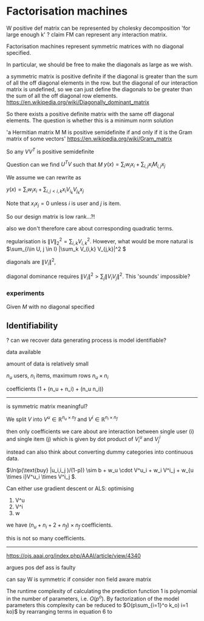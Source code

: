 # Factorisation machines


W positive def  matrix can be represented by cholesky decomposition 'for large enough k' ?
claim FM can represent any interaction matrix.

Factorisation machines represent symmetric matrices
with no diagonal specified.

In particular, we should be free to make the diagonals as large as we wish.


a symmetric matrix is positive definite if the diagonal is greater than the sum of all the off diagonal elements in the row.
but the diagonal of our interaction matrix is undefined, so we can just define the diagonals to be greater than the sum of all the off diagonal row elements.
https://en.wikipedia.org/wiki/Diagonally_dominant_matrix



So there exists a positive definite matrix with the same off diagonal elements.
The question is whether this is a minimum norm solution



'a Hermitian matrix M M is positive semidefinite if and only if it is the Gram matrix of some vectors'
https://en.wikipedia.org/wiki/Gram_matrix

So any $V V^T$  is positive semidefinite

Question can we find $U^T V$ such that $M$
$y(x) = \sum_i w_i x_i + \sum_{i,j} x_i M_{i,j}x_j$

We assume we can rewrite as 

$y(x) = \sum_i w_i x_i + \sum_{i,j<i, k} x_i V_{i_k} V_{j_k} x_j$

Note that $x_i x_j = 0$ unless $i$ is user and $j$ is item.

So our design matrix is low rank...?!

also we don't therefore care about corresponding quadratic terms.  

regularisation is $\|V\|^2_2=\sum_{i,k}V_{i,k}^2$.  However, what would be more natural is $\sum_{i\in U, j \in I} |\sum_k V_{i,k} V_{j,k}|^2 $


diagonals are $\|V_{i}\|^2$,

diagonal dominance requires 
$\|V_{i}\|^2 > \sum _j \|V_{i}V_{j}\|^2$.  This 'sounds' impossible?


### experiments
Given $M$ with no diagonal specified 

## Identifiability
? can we recover data generating process
is model identifiable?


data available

amount of data is relatively small


$n_u$ users, $n_i$ items, maximum rows $n_u \times  n_i$

coefficients (1 + (n_u + n_i) + (n_u n_i))

---
is symmetric matrix meaningful?

We split $V$ into $V^u\in \mathbb R^{n_u \times n_f}$ and $V^i \in \mathbb R^{n_i \times n_f}$ 

then only coefficients we care about are interaction between single user (i)  and single item (j) which is given by dot product of $V^u_i$ and $V^i_j$


instead can also think about converting dummy categories into continuous data.

$\ln(p(\text{buy} |u_i,i_j )/(1-p)) \sim b + w_u \cdot V^u_i + w_i V^i_j  + w_{u \times i}V^u_i \times V^i_j $.

Can either use gradient descent or ALS:
optimising 
1. V^u
1. V^i
1. w 

we have $(n_u + n_i + 2 + n_f )\times n_f$ coefficients.

this is not so many coefficients.



---

https://ojs.aaai.org/index.php/AAAI/article/view/4340


argues pos def ass is faulty


can say W is symmetric if consider non field aware matrix


The runtime complexity of calculating the prediction function 1 is
polynomial in the number of parameters, i.e. $O(p^o)$. By factorization of the model
parameters this complexity can be reduced to $O(p\sum_{i=1}^o k_o)
i=1 ko)$ by rearranging terms
in equation 6 to


